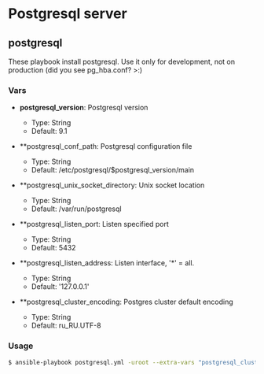 Postgresql server
======

## postgresql

These playbook install postgresql. Use it only for development, not on production (did you see pg_hba.conf? >:)

### Vars

* **postgresql_version**: Postgresql version
    * Type: String
    * Default: 9.1

* **postgresql_conf_path: Postgresql configuration file
    * Type: String
    * Default: /etc/postgresql/$postgresql_version/main

* **postgresql_unix_socket_directory: Unix socket location
    * Type: String
    * Default: /var/run/postgresql

* **postgresql_listen_port: Listen specified port
    * Type: String
    * Default: 5432

* **postgresql_listen_address: Listen interface, '*' = all.
    * Type: String
    * Default: '127.0.0.1'

* **postgresql_cluster_encoding: Postgres cluster default encoding
    * Type: String
    * Default: ru_RU.UTF-8

### Usage

``` bash
$ ansible-playbook postgresql.yml -uroot --extra-vars "postgresql_cluster_encoding=en_US"
```
